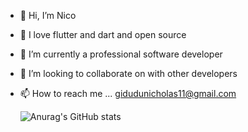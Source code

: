 - 👋 Hi, I’m Nico 
- 👀 I love flutter and dart and open source
- 🌱 I’m currently a professional software developer
- 💞️ I’m looking to collaborate on with other developers
- 📫 How to reach me ... gidudunicholas11@gmail.com

  ![Anurag's GitHub stats](https://github-readme-stats.vercel.app/api?username=Nicopee&show_icons=true)

<!---
Nicopee/Nicopee is a ✨ special ✨ repository because its `README.md` (this file) appears on your GitHub profile.
You can click the Preview link to take a look at your changes.
--->
